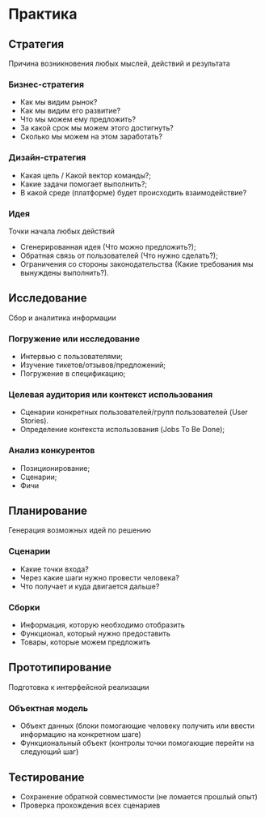 # Практика

## Стратегия

Причина возникновения любых мыслей, действий и результата

### Бизнес-стратегия

- Как мы видим рынок?
- Как мы видим его развитие?
- Что мы можем ему предложить?
- За какой срок мы можем этого достигнуть?
- Сколько мы можем на этом заработать?

### Дизайн-стратегия

- Какая цель / Какой вектор команды?;
- Какие задачи помогает выполнить?;
- В какой среде (платформе) будет происходить взаимодействие?

### Идея

Точки начала любых действий

- Сгенерированная идея (Что можно предложить?);
- Обратная связь от пользователей (Что нужно сделать?);
- Ограничения со стороны законодательства (Какие требования мы вынуждены выполнить?).

## Исследование

Сбор и аналитика информации

### Погружение или исследование

- Интервью с пользователями;
- Изучение тикетов/отзывов/предложений;
- Погружение в спецификацию;

### Целевая аудитория или контекст использования

- Сценарии конкретных пользователей/групп пользователей (User Stories).
- Определение контекста использования (Jobs To Be Done\);

### Анализ конкурентов

- Позиционирование;
- Сценарии;
- Фичи

## Планирование

Генерация возможных идей по решению

### Сценарии

- Какие точки входа?
- Через какие шаги нужно провести человека?
- Что получает и куда двигается дальше?

### Сборки

- Информация, которую необходимо отобразить
- Функционал, который нужно предоставить
- Товары, которые можем предложить

## Прототипирование

Подготовка к интерфейсной реализации

### Объектная модель

- Объект данных (блоки помогающие человеку получить или ввести информацию на конкретном шаге)
- Функциональный объект (контролы точки помогающие перейти на следующий шаг)

## Тестирование

- Сохранение обратной совместимости (не ломается прошлый опыт)
- Проверка прохождения всех сценариев